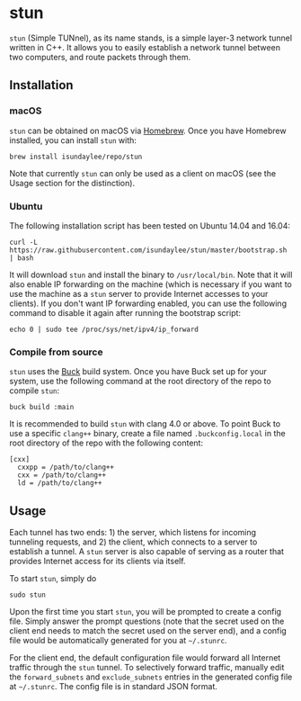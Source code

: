 # stun

`stun` (Simple TUNnel), as its name stands, is a simple layer-3 network tunnel written in C++. It allows you to easily establish a network tunnel between two computers, and route packets through them.

## Installation

### macOS

`stun` can be obtained on macOS via [Homebrew](https://brew.sh). Once you have Homebrew installed, you can install `stun` with:

```
brew install isundaylee/repo/stun
```

Note that currently `stun` can only be used as a client on macOS (see the Usage section for the distinction).

### Ubuntu

The following installation script has been tested on Ubuntu 14.04 and 16.04:

```
curl -L https://raw.githubusercontent.com/isundaylee/stun/master/bootstrap.sh | bash
```

It will download `stun` and install the binary to `/usr/local/bin`. Note that it will also enable IP forwarding on the machine (which is necessary if you want to use the machine as a `stun` server to provide Internet accesses to your clients). If you don't want IP forwarding enabled, you can use the following command to disable it again after running the bootstrap script:

```
echo 0 | sudo tee /proc/sys/net/ipv4/ip_forward
```

### Compile from source

`stun` uses the [Buck](https://buckbuild.com) build system. Once you have Buck set up for your system, use the following command at the root directory of the repo to compile `stun`:

```
buck build :main
```

It is recommended to build `stun` with clang 4.0 or above. To point Buck to use a specific `clang++` binary, create a file named `.buckconfig.local` in the root directory of the repo with the following content:

```
[cxx]
  cxxpp = /path/to/clang++
  cxx = /path/to/clang++
  ld = /path/to/clang++
```

## Usage

Each tunnel has two ends: 1) the server, which listens for incoming tunneling requests, and 2) the client, which connects to a server to establish a tunnel. A `stun` server is also capable of serving as a router that provides Internet access for its clients via itself.

To start `stun`, simply do

```
sudo stun
```

Upon the first time you start `stun`, you will be prompted to create a config file. Simply answer the prompt questions (note that the secret used on the client end needs to match the secret used on the server end), and a config file would be automatically generated for you at `~/.stunrc`.

For the client end, the default configuration file would forward all Internet traffic through the `stun` tunnel. To selectively forward traffic, manually edit the `forward_subnets` and `exclude_subnets` entries in the generated config file at `~/.stunrc`. The config file is in standard JSON format.
